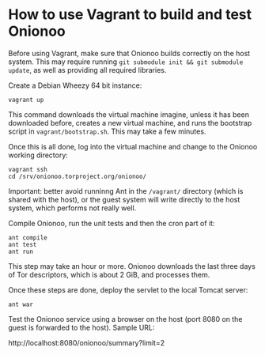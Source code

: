 How to use Vagrant to build and test Onionoo
============================================

Before using Vagrant, make sure that Onionoo builds correctly on the host system.  This may require running `git submodule init && git submodule update`, as well as providing all required libraries.

Create a Debian Wheezy 64 bit instance:

```
vagrant up
```

This command downloads the virtual machine imagine, unless it has been downloaded before, creates a new virtual machine, and runs the bootstrap script in `vagrant/bootstrap.sh`.  This may take a few minutes.

Once this is all done, log into the virtual machine and change to the Onionoo working directory:

```
vagrant ssh
cd /srv/onionoo.torproject.org/onionoo/
```

Important: better avoid runninng Ant in the `/vagrant/` directory (which is shared with the host), or the guest system will write directly to the host system, which performs not really well.

Compile Onionoo, run the unit tests and then the cron part of it:

```
ant compile
ant test
ant run
```

This step may take an hour or more.  Onionoo downloads the last three days of Tor descriptors, which is about 2 GiB, and processes them.

Once these steps are done, deploy the servlet to the local Tomcat server:

```
ant war
```

Test the Onionoo service using a browser on the host (port 8080 on the guest is forwarded to the host).  Sample URL:

http://localhost:8080/onionoo/summary?limit=2

